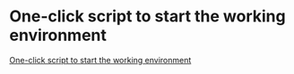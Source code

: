 # One-click script to start the working environment
[One-click script to start the working environment](https://aiwithcloud.com/2022/09/16/one_click_script_to_start_the_working_environment/)